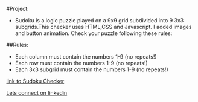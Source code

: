 #Project: 

- Sudoku is a logic puzzle played on a 9x9 grid subdivided into 9 3x3 subgrids.This checker uses HTML,CSS and Javascript. I added images and button animation. Check your puzzle following these rules:


##Rules:

- Each column must contain the numbers 1-9 (no repeats!)
- Each row must contain the numbers 1-9 (no repeats!)
- Each 3x3 subgrid must contain the numbers 1-9 (no repeats!)

[link to Sudoku Checker](https://sjoseph11236.github.io/sudokuChecker/)

[Lets connect on linkedin](https://www.linkedin.com/in/sayeed-joseph-3b95b9179/)
